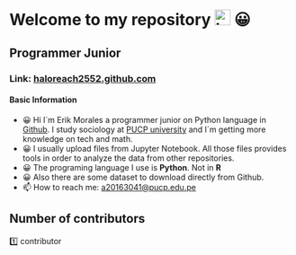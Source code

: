 
# Welcome to my repository <img src="https://user-images.githubusercontent.com/1303154/88677602-1635ba80-d120-11ea-84d8-d263ba5fc3c0.gif" width="28px" alt="hi"> 😀
## Programmer Junior
### Link: [haloreach2552.github.com](https://haloreach2552.github.io/Data_repository/)
#### Basic Information
* 😀 Hi I´m Erik Morales a programmer junior on Python language in [Github](https://github.com/). I study sociology at [PUCP university](https://www.pucp.edu.pe/) and I´m getting more knowledge on tech and math.
* 😀 I usually upload files from Jupyter Notebook. All those files provides tools in order to analyze the data from other repositories.
* 😀 The programing language I use is **Python**. Not in **R**
* 😀 Also there are some dataset to download directly from Github.
* 📫 How to reach me: a20163041@pucp.edu.pe


## Number of contributors
1️⃣ contributor
